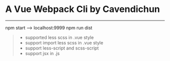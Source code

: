 # A Vue Webpack Cli by Cavendichun

------

npm start --> localhost:9999
npm run dist

> * supported less scss in .vue style
> * support import less scss in .vue style
> * support less-script and scss-script
> * support jsx in .js
